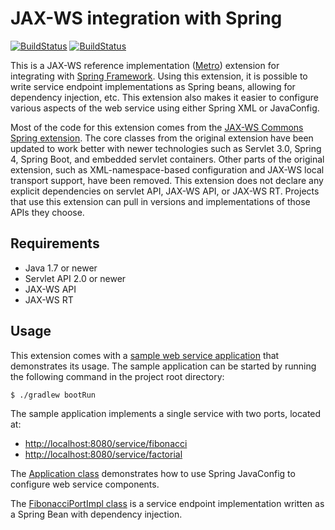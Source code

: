 # JAX-WS integration with Spring

[![BuildStatus](https://travis-ci.org/revinate/jaxws-spring.svg?branch=master)](https://travis-ci.org/revinate/jaxws-spring)
[![BuildStatus](https://maven-badges.herokuapp.com/maven-central/com.revinate/jaxws-spring/badge.svg)](https://maven-badges.herokuapp.com/maven-central/com.revinate/jaxws-spring)

This is a JAX-WS reference implementation ([Metro](https://metro.java.net/))
extension for integrating with [Spring Framework](https://projects.spring.io/spring-framework/).
Using this extension, it is possible to write service endpoint implementations
as Spring beans, allowing for dependency injection, etc. This extension also
makes it easier to configure various aspects of the web service using either
Spring XML or JavaConfig.

Most of the code for this extension comes from the
[JAX-WS Commons Spring extension](https://jax-ws-commons.java.net/spring/).
The core classes from the original extension have been updated to work better
with newer technologies such as Servlet 3.0, Spring 4, Spring Boot, and
embedded servlet containers. Other parts of the original extension, such as
XML-namespace-based configuration and JAX-WS local transport support, have
been removed. This extension does not declare any explicit dependencies on
servlet API, JAX-WS API, or JAX-WS RT. Projects that use this extension
can pull in versions and implementations of those APIs they choose.

## Requirements

* Java 1.7 or newer
* Servlet API 2.0 or newer
* JAX-WS API
* JAX-WS RT

## Usage

This extension comes with a [sample web service application](jaxws-spring-sample)
that demonstrates its usage. The sample application can be started by running
the following command in the project root directory:

```
$ ./gradlew bootRun
```

The sample application implements a single service with two ports, located at:

* <http://localhost:8080/service/fibonacci>
* <http://localhost:8080/service/factorial>

The [Application class](jaxws-spring-sample/src/main/java/com/revinate/jaxwsspringsample/Application.java)
demonstrates how to use Spring JavaConfig to configure web service components.

The [FibonacciPortImpl class](jaxws-spring-sample/src/main/java/com/revinate/jaxwsspringsample/FibonacciPortImpl.java)
is a service endpoint implementation written as a Spring Bean with dependency
injection.